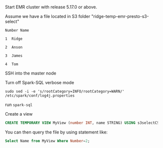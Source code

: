 Start EMR cluster with release 5.17.0 or above.

Assume we have a file located in S3 folder "ridge-temp-emr-presto-s3-select"

`Number	Name`

`1	Ridge`

`2	Anson`

`3	James`

`4	Tom`


SSH into the master node

Turn off Spark-SQL verbose mode

`sudo sed -i -e 's/rootCategory=INFO/rootCategory=WARN/' /etc/spark/conf/log4j.properties`

run `spark-sql`

Create a view 
```sql
CREATE TEMPORARY VIEW MyView (number INT, name STRING) USING s3selectCSV OPTIONS (path "s3://ridge-temp-emr-presto-s3-select/spark-select.csv", header "true", delimiter "\t");
```

You can then query the file by using statement like:

```sql
Select Name from MyView Where Number=2;
```
